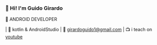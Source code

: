 ### 👋 Hi! I'm Guido Girardo
📱 ANDROID DEVELOPER

| 👾 kotlin & AndroidStudio
| 📩 girardoguido1@gmail.com
| 📺 i teach on <a href="https://www.youtube.com/channel/UCOnW_o7ddZy54MEzeYW2LIg">youtube</a>

<!--
**GuidoGirardo/GuidoGirardo** is a ✨ _special_ ✨ repository because its `README.md` (this file) appears on your GitHub profile.

Here are some ideas to get you started:

- 🔭 I’m currently working on ...
- 🌱 I’m currently learning ...
- 👯 I’m looking to collaborate on ...
- 🤔 I’m looking for help with ...
- 💬 Ask me about ...
- 📫 How to reach me: ...
- 😄 Pronouns: ...
- ⚡ Fun fact: ...
-->
